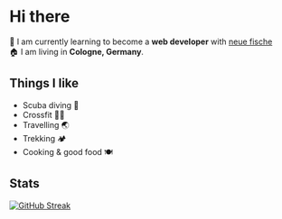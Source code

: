 # Hi there

🌱 I am currently learning to become a **web developer** with [neue fische](https://www.neuefische.de)  
🏠 I am living in **Cologne, Germany**.

## Things I like
           
* Scuba diving 🐙  
* Crossfit 🏋️‍♀️      
* Travelling 🌏
* Trekking 🏕️
* Cooking & good food 🍽️   

## Stats

[![GitHub Streak](https://github-readme-streak-stats.herokuapp.com/?user=ahohnsen&theme=gotham)](https://git.io/streak-stats) 
